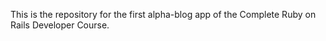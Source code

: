 This is the repository for the first alpha-blog app of the Complete Ruby on Rails Developer Course.
